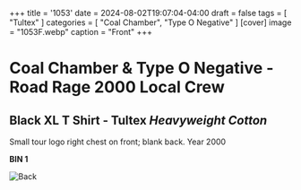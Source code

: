 +++
title = '1053'
date = 2024-08-02T19:07:04-04:00
draft = false
tags = [ "Tultex" ]
categories = [ "Coal Chamber", "Type O Negative" ]
[cover]
image = "1053F.webp"
caption = "Front"
+++
# Coal Chamber & Type O Negative - Road Rage 2000 Local Crew
## Black XL T Shirt - Tultex *Heavyweight Cotton*

Small tour logo right chest on front; blank back. Year 2000

**BIN 1**

![Back](/1053B.webp)
